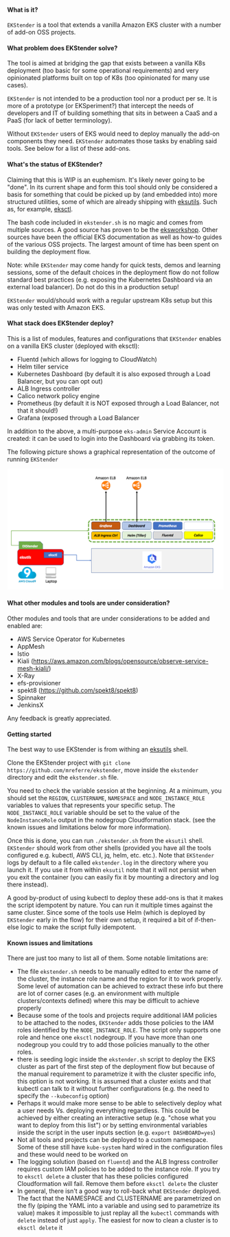 #### What is it?

`EKStender` is a tool that extends a vanilla Amazon EKS cluster with a number of add-on OSS projects.

#### What problem does EKStender solve?

The tool is aimed at bridging the gap that exists between a vanilla K8s deployment (too basic for some operational requirements) and very opinionated platforms built on top of K8s (too opinionated for many use cases).

`EKStender` is not intended to be a production tool nor a product per se. It is more of a prototype (or EKSperiment?) that intercept the needs of developers and IT of building something that sits in between a CaaS and a PaaS (for lack of better terminology). 

Without `EKStender` users of EKS would need to deploy manually the add-on components they need. `EKStender` automates those tasks by enabling said tools. See below for a list of these add-ons.  

#### What's the status of EKStender?

Claiming that this is WIP is an euphemism. It's likely never going to be "done". In its current shape and form this tool should only be considered a basis for something that could be picked up by (and embedded into) more structured utilities, some of which are already shipping with [eksutils](https://github.com/mreferre/eksutils). Such as, for example, [eksctl](https://github.com/weaveworks/eksctl). 

The bash code included in `ekstender.sh` is no magic and comes from multiple sources. A good source has proven to be the [eksworkshop](https://eksworkshop.com/). Other sources have been the official EKS documentation as well as how-to guides of the various OSS projects. The largest amount of time has been spent on building the deployment flow. 

Note: while `EKStender` may come handy for quick tests, demos and learning sessions, some of the default choices in the deployment flow do not follow standard best practices (e.g. exposing the Kubernetes Dashboard via an external load balancer). Do not do this in a production setup! 

`EKStender` would/should work with a regular upstream K8s setup but this was only tested with Amazon EKS. 

#### What stack does EKStender deploy?

This is a list of modules, features and configurations that `EKStender` enables on a vanilla EKS cluster (deployed with eksctl):

-  Fluentd (which allows for logging to CloudWatch)
-  Helm tiller service
-  Kubernetes Dashboard (by default it is also exposed through a Load Balancer, but you can opt out)
-  ALB Ingress controller 
-  Calico network policy engine  
-  Prometheus (by default it is NOT exposed through a Load Balancer, not that it should!)
-  Grafana (exposed through a Load Balancer 

In addition to the above, a multi-purpose `eks-admin` Service Account is created: it can be used to login into the Dashboard via grabbing its token. 

The following picture shows a graphical representation of the outcome of running `EKStender`

![Ekstender](ekstender.png)

#### What other modules and tools are under consideration?

Other modules and tools that are under considerations to be added and enabled are:

- AWS Service Operator for Kubernetes
- AppMesh 
- Istio
- Kiali (https://aws.amazon.com/blogs/opensource/observe-service-mesh-kiali/)
- X-Ray
- efs-provisioner 
- spekt8 (https://github.com/spekt8/spekt8) 
- Spinnaker
- JenkinsX 

Any feedback is greatly appreciated.

#### Getting started

The best way to use EKStender is from withing an [eksutils](https://github.com/mreferre/eksutils) shell. 

Clone the EKStender project with `git clone https://github.com/mreferre/ekstender`, move inside the `ekstender` directory and edit the `ekstender.sh` file. 

You need to check the variable session at the beginning. At a minimum, you should set the `REGION`, `CLUSTERNAME`, `NAMESPACE` and `NODE_INSTANCE_ROLE` variables to values that represents your specific setup. The `NODE_INSTANCE_ROLE` variable should be set to the value of the `NodeInstanceRole` output in the nodegroup Cloudformation stack. (see the known issues and limitations below for more information).

Once this is done, you can run `./ekstender.sh` from the `eksutil` shell. `EKStender` should work from other shells (provided you have all the tools configured e.g. kubectl, AWS CLI, jq, helm, etc. etc.). Note that `EKStender` logs by default to a file called `ekstender.log` in the directory where you launch it. If you use it from within `eksutil` note that it will not persist when you exit the container (you can easily fix it by mounting a directory and log there instead).

A good by-product of using kubectl to deploy these add-ons is that it makes the script idempotent by nature. You can run it multiple times against the same cluster. Since some of the tools use Helm (which is deployed by `EKStender` early in the flow) for their own setup, it required a bit of if-then-else logic to make the script fully idempotent. 

#### Known issues and limitations

There are just too many to list all of them. Some notable limitations are:

- The file `ekstender.sh` needs to be manually edited to enter the name of the cluster, the instance role name and the region for it to work properly. Some level of automation can be achieved to extract these info but there are lot of corner cases (e.g. an environment with multiple clusters/contexts defined) where this may be difficult to achieve properly
- Because some of the tools and projects require additional IAM policies to be attached to the nodes, `EKStender` adds those policies to the IAM roles identified by the `NODE_INSTANCE_ROLE`. The script only supports one role and hence one `eksctl` nodegroup. If you have more than one nodegroup you could try to add those policies manually to the other roles. 
- there is seeding logic inside the `ekstender.sh` script to deploy the EKS cluster as part of the first step of the deployment flow but because of the manual requirement to parametrize it with the cluster specific info, this option is not working. It is assumed that a cluster exists and that kubectl can talk to it without further configurations (e.g. the need to specify the `--kubeconfig` option)
- Perhaps it would make more sense to be able to selectively deploy what a user needs Vs. deploying everything regardless. This could be achieved by either creating an interactive setup (e.g. "chose what you want to deploy from this list") or by setting environmental variables inside the script in the user inputs section (e.g. `export DASHBOARD=yes`)
- Not all tools and projects can be deployed to a custom namespace. Some of these still have `kube-system` hard wired in the configuration files and these would need to be worked on 
- The logging solution (based on `fluentd`) and the ALB Ingress controller requires custom IAM policies to be added to the instance role. If you try to `eksctl delete` a cluster that has these policies configured Cloudformation will fail. Remove them before  `eksctl delete` the cluster 
- In general, there isn't a good way to roll-back what `EKStender` deployed. The fact that the NAMESPACE and CLUSTERNAME are parametrized on the fly (piping the YAML into a variable and using sed to parametrize its value) makes it impossible to just replay all the `kubectl` commands with `delete` instead of just `apply`. The easiest for now to clean a cluster is to `eksctl delete` it


